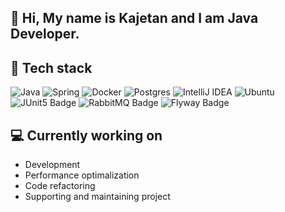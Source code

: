 ## 👋 Hi, My name is Kajetan and I am Java Developer.

## :satellite: Tech stack
![Java](https://img.shields.io/badge/java-%23ED8B00.svg?style=for-the-badge&logo=java&logoColor=white)
![Spring](https://img.shields.io/badge/spring-%236DB33F.svg?style=for-the-badge&logo=spring&logoColor=white)
![Docker](https://img.shields.io/badge/docker-%230db7ed.svg?style=for-the-badge&logo=docker&logoColor=white)
![Postgres](https://img.shields.io/badge/postgres-%23316192.svg?style=for-the-badge&logo=postgresql&logoColor=white)
![IntelliJ IDEA](https://img.shields.io/badge/IntelliJIDEA-000000.svg?style=for-the-badge&logo=intellij-idea&logoColor=white)
![Ubuntu](https://img.shields.io/badge/Ubuntu-E95420?style=for-the-badge&logo=ubuntu&logoColor=white)
![JUnit5 Badge](https://img.shields.io/badge/JUnit5-25A162?style=for-the-badge&logo=junit5&logoColor=fff)
![RabbitMQ Badge](https://img.shields.io/badge/RabbitMQ-F60?style=for-the-badge&logo=rabbitmq&logoColor=fff)
![Flyway Badge](https://img.shields.io/badge/Flyway-CC0200?style=for-the-badge&logo=flyway&logoColor=fff)

## :computer: Currently working on
- Development
- Performance optimalization
- Code refactoring
- Supporting and maintaining project
